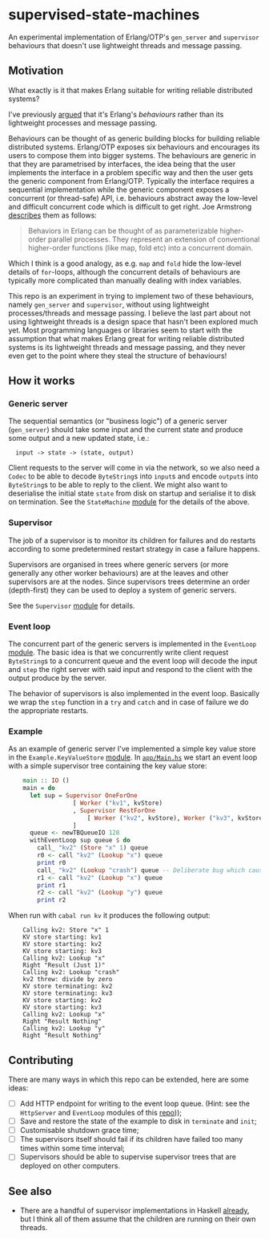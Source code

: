 # supervised-state-machines

An experimental implementation of Erlang/OTP's `gen_server` and `supervisor`
behaviours that doesn't use lightweight threads and message passing.

## Motivation

What exactly is it that makes Erlang suitable for writing reliable distributed
systems?

I've previously
[argued](https://github.com/stevana/armstrong-distributed-systems/blob/main/docs/erlang-is-not-about.md#erlangs-not-about-lightweight-processes-and-message-passing)
that it's Erlang's *behaviours* rather than its lightweight processes and
message passing.

Behaviours can be thought of as generic building blocks for building reliable
distributed systems. Erlang/OTP exposes six behaviours and encourages its users
to compose them into bigger systems. The behaviours are generic in that they are
parametrised by interfaces, the idea being that the user implements the
interface in a problem specific way and then the user gets the generic component
from Erlang/OTP. Typically the interface requires a sequential implementation
while the generic component exposes a concurrent (or thread-safe) API, i.e.
behaviours abstract away the low-level and difficult concurrent code which is
difficult to get right. Joe Armstrong
[describes](https://dl.acm.org/doi/10.1145/1238844.1238850) them as follows:

> Behaviors in Erlang can be thought of as parameterizable higher-order parallel
> processes. They represent an extension of conventional higher-order functions
> (like map, fold etc) into a concurrent domain.

Which I think is a good analogy, as e.g. `map` and `fold` hide the low-level
details of `for`-loops, although the concurrent details of behaviours are
typically more complicated than manually dealing with index variables.

This repo is an experiment in trying to implement two of these behaviours,
namely `gen_server` and `supervisor`, without using lightweight
processes/threads and message passing. I believe the last part about not using
lightweight threads is a design space that hasn't been explored much yet. Most
programming languages or libraries seem to start with the assumption that what
makes Erlang great for writing reliable distributed systems is its lightweight
threads and message passing, and they never even get to the point where they
steal the structure of behaviours!

## How it works

### Generic server

The sequential semantics (or "business logic") of a generic server
(`gen_server`) should take some input and the current state and produce some
output and a new updated state, i.e.:

```
  input -> state -> (state, output)
```

Client requests to the server will come in via the network, so we also need a
`Codec` to be able to decode `ByteString`s into `input`s and encode `output`s
into `ByteString`s to be able to reply to the client. We might also want to
deserialise the initial state `state` from disk on startup and serialise it to
disk on termination. See the `StateMachine` [module](src/StateMachine.hs) for
the details of the above.

### Supervisor

The job of a supervisor is to monitor its children for failures and do restarts
according to some predetermined restart strategy in case a failure happens.

Supervisors are organised in trees where generic servers (or more generally any
other worker behaviours) are at the leaves and other supervisors are at the
nodes. Since supervisors trees determine an order (depth-first) they can be used
to deploy a system of generic servers.

See the `Supervisor` [module](src/Supervisor.hs) for details.

### Event loop

The concurrent part of the generic servers is implemented in the `EventLoop`
[module](src/EventLoop.hs). The basic idea is that we concurrently write client
request `ByteString`s to a concurrent queue and the event loop will decode the
input and `step` the right server with said input and respond to the client with
the output produce by the server.

The behavior of supervisors is also implemented in the event loop. Basically we
wrap the `step` function in a `try` and `catch` and in case of failure we do the
appropriate restarts.

### Example

As an example of generic server I've implemented a simple key value store in the
`Example.KeyValueStore` [module](src/Example/KeyValueStore.hs). In
[`app/Main.hs`](app/Main.hs) we start an event loop with a simple supervisor
tree containing the key value store:

```haskell
    main :: IO ()
    main = do
      let sup = Supervisor OneForOne
                  [ Worker ("kv1", kvStore)
                  , Supervisor RestForOne
                      [ Worker ("kv2", kvStore), Worker ("kv3", kvStore) ]
                  ]
      queue <- newTBQueueIO 128
      withEventLoop sup queue $ do
        call_ "kv2" (Store "x" 1) queue
        r0 <- call "kv2" (Lookup "x") queue
        print r0
        call_ "kv2" (Lookup "crash") queue -- Deliberate bug which causes a crash.
        r1 <- call "kv2" (Lookup "x") queue
        print r1
        r2 <- call "kv2" (Lookup "y") queue
        print r2
```

When run with `cabal run kv` it produces the following output:

```
    Calling kv2: Store "x" 1
    KV store starting: kv1
    KV store starting: kv2
    KV store starting: kv3
    Calling kv2: Lookup "x"
    Right "Result (Just 1)"
    Calling kv2: Lookup "crash"
    kv2 threw: divide by zero
    KV store terminating: kv2
    KV store terminating: kv3
    KV store starting: kv2
    KV store starting: kv3
    Calling kv2: Lookup "x"
    Right "Result Nothing"
    Calling kv2: Lookup "y"
    Right "Result Nothing"
```

## Contributing

There are many ways in which this repo can be extended, here are some ideas:

- [ ] Add HTTP endpoint for writing to the event loop queue. (Hint: see the
      `HttpServer` and `EventLoop` modules of this
      [repo](https://dl.acm.org/doi/10.1145/1238844.1238850)));
- [ ] Save and restore the state of the example to disk in `terminate` and
      `init`;
- [ ] Customisable shutdown grace time;
- [ ] The supervisors itself should fail if its children have failed too many
      times within some time interval;
- [ ] Supervisors should be able to supervise supervisor trees that are deployed
      on other computers.

## See also

* There are a handful of supervisor implementations in Haskell
  [already](https://hackage.haskell.org/packages/search?terms=supervisor), but I
  think all of them assume that the children are running on their own threads.
